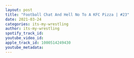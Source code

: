```yaml
---
layout: post
title: "Football Chat And Hell No To A KFC Pizza | #23"
date: 2021-03-24
categories: its-my-wrestling
author: its-my-wrestling
spotify_track_id: 
youtube_video_id: 
apple_track_id: 1000514249430
youtube_metadata: 
---
```


